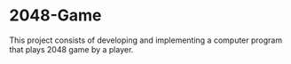 # 2048-Game
This project consists of developing and implementing a computer program that plays 2048 game by a player.
